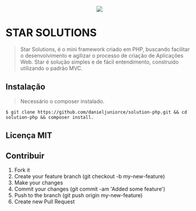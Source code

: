 <p align="center"><img src="https://user-images.githubusercontent.com/33224319/55686835-8c674a00-593c-11e9-8302-85e8ecc33aea.png"></p>


# STAR SOLUTIONS

>Star Solutions, é o mini framework criado em PHP, buscando facilitar o desenvolvimento e agilizar o processo de criação de Aplicações Web. Star é solução simples e de fácil entendimento, construido utilizando o padrão MVC.

## Instalação
> Necessário o composer instalado.
```
$ git clone https://github.com/danieljuniorce/solution-php.git && cd solution-php && composer install.

```

## Licença MIT

## Contribuir
1. Fork it
2. Create your feature branch (git checkout -b my-new-feature)
3. Make your changes
5. Commit your changes (git commit -am 'Added some feature')
6. Push to the branch (git push origin my-new-feature)
7. Create new Pull Request
